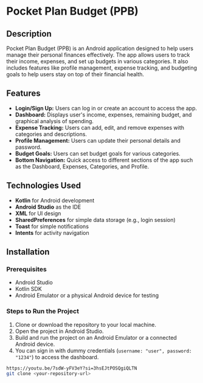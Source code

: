 # Pocket Plan Budget (PPB)

## Description

Pocket Plan Budget (PPB) is an Android application designed to help users manage their personal finances effectively. The app allows users to track their income, expenses, and set up budgets in various categories. It also includes features like profile management, expense tracking, and budgeting goals to help users stay on top of their financial health.

## Features

- **Login/Sign Up:** Users can log in or create an account to access the app.
- **Dashboard:** Displays user's income, expenses, remaining budget, and graphical analysis of spending.
- **Expense Tracking:** Users can add, edit, and remove expenses with categories and descriptions.
- **Profile Management:** Users can update their personal details and password.
- **Budget Goals:** Users can set budget goals for various categories.
- **Bottom Navigation:** Quick access to different sections of the app such as the Dashboard, Expenses, Categories, and Profile.

## Technologies Used

- **Kotlin** for Android development
- **Android Studio** as the IDE
- **XML** for UI design
- **SharedPreferences** for simple data storage (e.g., login session)
- **Toast** for simple notifications
- **Intents** for activity navigation

## Installation

### Prerequisites

- Android Studio
- Kotlin SDK
- Android Emulator or a physical Android device for testing

### Steps to Run the Project

1. Clone or download the repository to your local machine.
2. Open the project in Android Studio.
3. Build and run the project on an Android Emulator or a connected Android device.
4. You can sign in with dummy credentials (`username: "user", password: "1234"`) to access the dashboard.

```bash
https://youtu.be/7sdW-yFV3eY?si=3hsEJtPOSQgiQLTN
git clone <your-repository-url>
